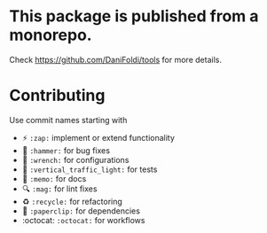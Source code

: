 # This package is published from a monorepo.

Check https://github.com/DaniFoldi/tools for more details.

# Contributing

Use commit names starting with

- :zap: `:zap:` implement or extend functionality
- :hammer: `:hammer:` for bug fixes
- :wrench: `:wrench:` for configurations
- :vertical_traffic_light: `:vertical_traffic_light:` for tests
- :memo: `:memo:` for docs
- :mag: `:mag:` for lint fixes
- :recycle: `:recycle:` for refactoring
- :paperclip: `:paperclip:` for dependencies
- :octocat: `:octocat:` for workflows

